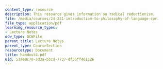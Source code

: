 ```yaml
---
content_type: resource
description: This resource gives information on radical reductionism.
file: /media/courses/24-251-introduction-to-philosophy-of-language-spring-2005/53ae0c708d3abbcd7737df36ff461c26_handout4.pdf
file_type: application/pdf
learning_resource_types:
- Lecture Notes
ocw_type: OCWFile
parent_title: Lecture Notes
parent_type: CourseSection
resourcetype: Document
title: handout4.pdf
uid: 53ae0c70-8d3a-bbcd-7737-df36ff461c26
---
```

